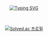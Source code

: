 <div align="center">
  <br><br><br>

[![Typing SVG](https://readme-typing-svg.herokuapp.com?font=Oleo+Script&color=FFFFFF&size=35&center=true&vCenter=true&width=404&height=53&lines=%E3%80%80%E3%80%80Hi+there%2C+I'm+Jeongmin.+%E3%80%80%E3%80%80)](https://git.io/typing-svg)
<br><br><br>
<!--
**jmlee9707/jmlee9707** is a ✨ _special_ ✨ repository because its `README.md` (this file) appears on your GitHub profile.

Here are some ideas to get you started:
-->
  <!-- devpla's profile -->
  
<!-- ✨skills ✨
<br><br> -->
<!-- <img src="https://img.shields.io/badge/Javascript-000000?style=flat-square&logo=Javascript&logoColor=white"/></a> -->


  <!-- jmlee9707's github -->
<!-- <a href="https://github.com/anuraghazra/github-readme-stats">
  <img src="https://github-readme-stats.vercel.app/api?username=jmlee9707&show_icons=true&theme=dracula&hide_border=true&bg_color=20232a&icon_color=E3E3E3A8&text_color=fff&title_color=918FE0" width=49.2% /> -->
<!-- <a href="https://github.com/devpla/github-stats">
 <img src="https://raw.githubusercontent.com/jmlee9707/github-stats/output/generated/languages.svg" width=49.2% />
</a> -->

 [![Solved.ac 프로필](http://mazassumnida.wtf/api/v2/generate_badge?boj=jmlee9707)](https://solved.ac/jmlee9707)

